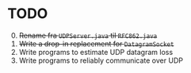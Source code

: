 # TODO

0. ~~Rename fra `UDPServer.java` til `RFC862.java`~~
1. ~~Write a drop-in replacement for `DatagramSocket`~~
1. Write programs to estimate UDP datagram loss
1. Write programs to reliably communicate over UDP
